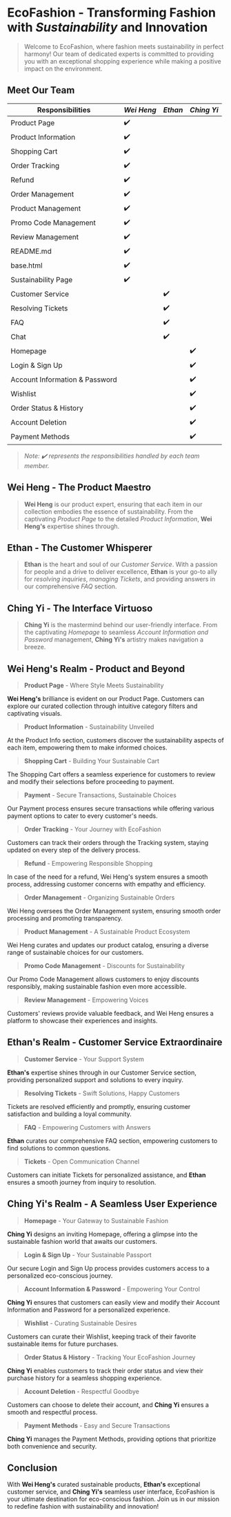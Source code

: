 # EcoFashion - Transforming Fashion with *Sustainability* and **Innovation**

> Welcome to EcoFashion, where fashion meets sustainability in perfect harmony! Our team of dedicated experts is committed to providing you with an exceptional shopping experience while making a positive impact on the environment.

## Meet Our Team

Responsibilities | *Wei Heng* | *Ethan* | *Ching Yi*
--- | --- | --- | ---
Product Page | ✔️ | | 
Product Information | ✔️ | | 
Shopping Cart | ✔️ | | 
Order Tracking | ✔️ | | 
Refund | ✔️ | | 
Order Management | ✔️ | | 
Product Management | ✔️ | | 
Promo Code Management | ✔️ | | 
Review Management | ✔️ | | 
README.md | ✔️ | | 
base.html | ✔️ | | 
Sustainability Page | ✔️ | | 
Customer Service | | ✔️ | 
Resolving Tickets | | ✔️ | 
FAQ | | ✔️ | 
Chat | | ✔️ | 
Homepage | | | ✔️
Login & Sign Up | | | ✔️
Account Information & Password | | | ✔️
Wishlist | | | ✔️
Order Status & History | | | ✔️
Account Deletion | | | ✔️
Payment Methods | | | ✔️

> *Note: ✔️ represents the responsibilities handled by each team member.*

## Wei Heng - The Product Maestro

> **Wei Heng** is our product expert, ensuring that each item in our collection embodies the essence of sustainability. From the captivating *Product Page* to the detailed *Product Information*, **Wei Heng's** expertise shines through.

## Ethan - The Customer Whisperer

> **Ethan** is the heart and soul of our *Customer Service*. With a passion for people and a drive to deliver excellence, **Ethan** is your go-to ally for *resolving inquiries*, *managing Tickets*, and providing answers in our comprehensive *FAQ* section.

## Ching Yi - The Interface Virtuoso

> **Ching Yi** is the mastermind behind our user-friendly interface. From the captivating *Homepage* to seamless *Account Information and Password* management, **Ching Yi's** artistry makes navigation a breeze.

## Wei Heng's Realm - Product and Beyond

> **Product Page** - Where Style Meets Sustainability

**Wei Heng's** brilliance is evident on our Product Page. Customers can explore our curated collection through intuitive category filters and captivating visuals.

> **Product Information** - Sustainability Unveiled

At the Product Info section, customers discover the sustainability aspects of each item, empowering them to make informed choices.

> **Shopping Cart** - Building Your Sustainable Cart

The Shopping Cart offers a seamless experience for customers to review and modify their selections before proceeding to payment.

> **Payment** - Secure Transactions, Sustainable Choices

Our Payment process ensures secure transactions while offering various payment options to cater to every customer's needs.

> **Order Tracking** - Your Journey with EcoFashion

Customers can track their orders through the Tracking system, staying updated on every step of the delivery process.

> **Refund** - Empowering Responsible Shopping

In case of the need for a refund, Wei Heng's system ensures a smooth process, addressing customer concerns with empathy and efficiency.

> **Order Management** - Organizing Sustainable Orders

Wei Heng oversees the Order Management system, ensuring smooth order processing and promoting transparency.

> **Product Management** - A Sustainable Product Ecosystem

Wei Heng curates and updates our product catalog, ensuring a diverse range of sustainable choices for our customers.

> **Promo Code Management** - Discounts for Sustainability

Our Promo Code Management allows customers to enjoy discounts responsibly, making sustainable fashion even more accessible.

> **Review Management** - Empowering Voices

Customers' reviews provide valuable feedback, and Wei Heng ensures a platform to showcase their experiences and insights.

## Ethan's Realm - Customer Service Extraordinaire

> **Customer Service** - Your Support System

**Ethan's** expertise shines through in our Customer Service section, providing personalized support and solutions to every inquiry.

> **Resolving Tickets** - Swift Solutions, Happy Customers

Tickets are resolved efficiently and promptly, ensuring customer satisfaction and building a loyal community.

> **FAQ** - Empowering Customers with Answers

**Ethan** curates our comprehensive FAQ section, empowering customers to find solutions to common questions.

> **Tickets** - Open Communication Channel

Customers can initiate Tickets for personalized assistance, and **Ethan** ensures a smooth journey from inquiry to resolution.

## Ching Yi's Realm - A Seamless User Experience

> **Homepage** - Your Gateway to Sustainable Fashion

**Ching Yi** designs an inviting Homepage, offering a glimpse into the sustainable fashion world that awaits our customers.

> **Login & Sign Up** - Your Sustainable Passport

Our secure Login and Sign Up process provides customers access to a personalized eco-conscious journey.

> **Account Information & Password** - Empowering Your Control

**Ching Yi** ensures that customers can easily view and modify their Account Information and Password for a personalized experience.

> **Wishlist** - Curating Sustainable Desires

Customers can curate their Wishlist, keeping track of their favorite sustainable items for future purchases.

> **Order Status & History** - Tracking Your EcoFashion Journey

**Ching Yi** enables customers to track their order status and view their purchase history for a seamless shopping experience.

> **Account Deletion** - Respectful Goodbye

Customers can choose to delete their account, and **Ching Yi** ensures a smooth and respectful process.

> **Payment Methods** - Easy and Secure Transactions

**Ching Yi** manages the Payment Methods, providing options that prioritize both convenience and security.

## Conclusion

With **Wei Heng's** curated sustainable products, **Ethan's** exceptional customer service, and **Ching Yi's** seamless user interface, EcoFashion is your ultimate destination for eco-conscious fashion. Join us in our mission to redefine fashion with sustainability and innovation!
